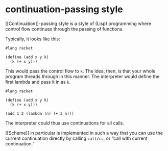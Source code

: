 # continuation-passing style

[[Continuation]]-passing style is a style of (Lisp) programming where control flow continues through the passing of functions.

Typically, it looks like this:

```racket
#lang racket

(define (add x y k)
  (k (+ x y)))
```

This would pass the control flow to `k`. The idea, then, is that your whole program threads through in this manner. The interpreter would define the first lambda and pass it in as `k`.

```racket
#lang racket

(define (add x y k)
  (k (+ x y)))

(add 1 2 (lambda (n) (+ 3 n)))
```

The interpreter could thus use continuations for all calls.

[[Scheme]] in particular is implemented in such a way that you can use the current continuation directly by calling `call/cc`, or &ldquo;call with current continuation.&rdquo;

